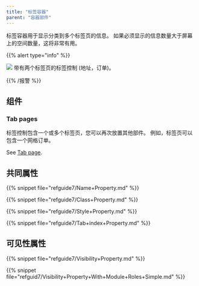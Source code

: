 ```yaml
---
title: "标签容器"
parent: "容器部件"
---
```



标签容器用于显示分类到多个标签页的信息。 如果必须显示的信息数量大于屏幕上的空间数量，这将非常有用。

{{% alert type="info" %}}

![](attachments/pages/tab-container.png) 带有两个标签页的标签控制 (地址，订单)。

{{% /报警 %}}

## 组件

### Tab pages

标签控制包含一个或多个标签页，您可以再次放置其他部件。 例如，标签页可以包含一个网格订单。

See [Tab page](tab-page).

## 共同属性

{{% snippet file="refguide7/Name+Property.md" %}}

{{% snippet file="refguide7/Class+Property.md" %}}

{{% snippet file="refguide7/Style+Property.md" %}}

{{% snippet file="refguide7/Tab+index+Property.md" %}}

## 可见性属性

{{% snippet file="refguide7/Visibility+Property.md" %}}

{{% snippet file="refguid7/Visibility+Property+With+Module+Roles+Simple.md" %}}
